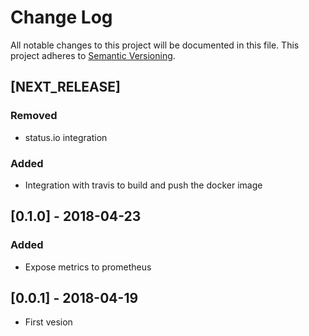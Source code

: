 # Change Log
All notable changes to this project will be documented in this file.
This project adheres to [Semantic Versioning](http://semver.org/).

## [NEXT_RELEASE]
### Removed
- status.io integration

### Added
- Integration with travis to build and push the docker image

## [0.1.0] - 2018-04-23
### Added
- Expose metrics to prometheus

## [0.0.1] - 2018-04-19
- First vesion
